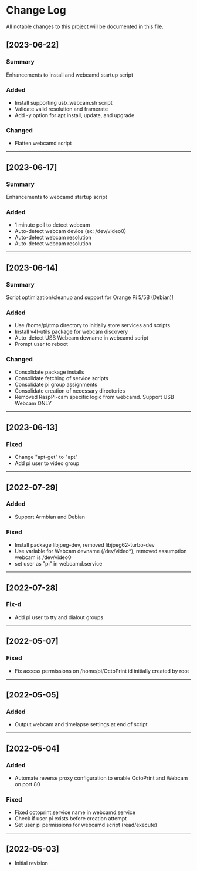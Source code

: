
# Change Log
All notable changes to this project will be documented in this file.

## [2023-06-22]
### Summary
Enhancements to install and webcamd startup script

### Added
- Install supporting usb_webcam.sh script
- Validate valid resolution and framerate
- Add -y option for apt install, update, and upgrade

### Changed
- Flatten webcamd script
---

## [2023-06-17]
### Summary
Enhancements to webcamd startup script

### Added
- 1 minute poll to detect webcam
- Auto-detect webcam device (ex: /dev/video0)
- Auto-detect webcam resolution
- Auto-detect webcam resolution
---

## [2023-06-14]
### Summary
Script optimization/cleanup and support for Orange Pi 5/5B (Debian)!

### Added
- Use /home/pi/tmp directory to initially store services and scripts.
- Install v4l-utils package for webcam discovery
- Auto-detect USB Webcam devname in webcamd script
- Prompt user to reboot
### Changed
- Consolidate package installs
- Consolidate fetching of service scripts
- Consolidate pi group assignments
- Consolidate creation of necessary directories
- Removed RaspPi-cam specific logic from webcamd.  Support USB Webcam ONLY
---

## [2023-06-13]
### Fixed
- Change "apt-get" to "apt"
- Add pi user to video group
---

## [2022-07-29]
### Added
- Support Armbian and Debian
### Fixed
- Install package libjpeg-dev, removed libjpeg62-turbo-dev
- Use variable for Webcam devname (/dev/video*), removed assumption webcam is /dev/video0
- set user as "pi" in webcamd.service
---

## [2022-07-28]
### Fix-d
- Add pi user to tty and dialout groups
---

## [2022-05-07]
### Fixed
- Fix access permissions on /home/pi/OctoPrint id initially created by root
---

## [2022-05-05]
### Added
- Output webcam and timelapse settings at end of script
---

## [2022-05-04]
### Added
- Automate reverse proxy configuration to enable OctoPrint and Webcam on port 80
### Fixed
- Fixed octoprint.service name in webcamd.service
- Check if user pi exists before creation attempt
- Set user pi permissions for webcamd script (read/execute)
---

## [2022-05-03]
- Initial revision
